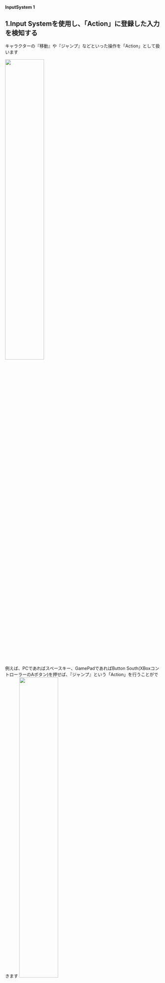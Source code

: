 **InputSystem 1**

## 1.Input Systemを使用し、「Action」に登録した入力を検知する

キャラクターの『移動』や『ジャンプ』などといった操作を「Action」として扱います
 
<img src="images/3/unity-input-system-intro-v2-1.png.avif" width="50%" alt="" title="">

<br>  
<br>     
例えば、PCであればスペースキー、GamePadであればButton South(XBoxコントローラーのAボタン)を押せば、『ジャンプ』という「Action」を行うことができます

<img src="images/3/unity-input-system-intro-v2-2.png.avif" width="50%" alt="" title="">

<br>  
<br>    
＊　これから色々とややこしく感じるかもしれませんが、「InputActionというクラスを生成し、入力やAction設定をインスタンス化し、入力情報を操る」ということは変わりません。少しずつ慣れていって下さい。

---
## 2.　インスペクターから入力を設定し、「Action」の入力値をログ出力してみましょう

適当なゲームオブジェクトにアタッチしてください

```cs:InputActionExample.cs

using UnityEngine;
using UnityEngine.InputSystem;

public class InputActionExample : MonoBehaviour
{
    // Actionをインスペクターから編集できるようにする
    [SerializeField] private InputAction _action;

    // 有効時、実行
    private void OnEnable()
    {
        // InputActionを有効化。 これをしないと入力を受け取れないことに注意
        _action?.Enable();
    }

    // 無効時などに実行
    private void OnDisable()
    {
        // 無効化されるタイミングなどで、Actionを無効化
        _action?.Disable();
    }

    //破壊された時など
    private void OnDestroy()
    {
        _action?.Dispose();// 破壊された時などに、Actionを無効化
    }

    private void Update()
    {
        if (_action == null) return;

        // Actionの入力値（指定した型と一致するもの）を読み込む
        var value = _action.ReadValue<float>();

        // 入力値をログ出力
        Debug.Log($"Actionの入力値 : {value}");
    }
}

```

+ Disable()メソッド  
    入力アクションを一時的に無効化しますが、再度有効化(Enable())することが可能です。例えば、ゲームの一時停止やメニューの表示時に一時的に入力を無効化したい場合に使用します。  

+ Dispose()メソッド  
    入力アクションを完全に破棄し、リソースを解放します。これを呼び出すと、再度有効化することはできません。アプリケーションの終了時や、もうその入力アクションを一切使用しないことが確定している場合に使用します。

<br>

例として、スペースキーをBindingとして追加してみましょう。  
<br>
<br>


インスペクタからActionを編集していきます。

<img src="images/3/unity-input-system-intro-v2-3.png.avif" width="50%" alt="" title="">

Action右の「＋」アイコンをクリックし、Add Bindingを選択

<img src="images/3/unity-input-system-intro-v2-4.png.avif" width="50%" alt="" title="">

Path右のドロップダウンをクリック

<img src="images/3/unity-input-system-intro-v2-5.png.avif" width="50%" alt="" title="">


Listenボタンから実際に入力されたキーで割り当てる  
もしくは、その下の一覧から手動で選択  
スペースキーを割り当てて下さい

<img src="images/3/unity-input-system-intro-v2-6.png.avif" width="50%" alt="" title="">



float型（1軸）の入力値として受け取っているため、0か1の値が出力される。

ゲームパッドのトリガーボタンやスティックなどアナログ入力を割り当てた場合は0～1の間の値が出力される。
